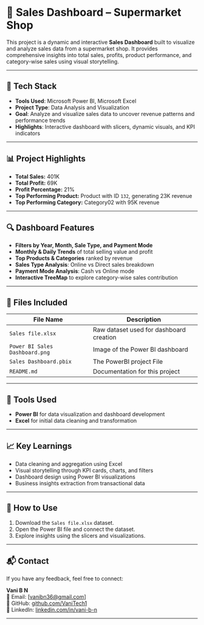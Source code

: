 # 🛒 Sales Dashboard – Supermarket Shop

This project is a dynamic and interactive **Sales Dashboard** built to visualize and analyze sales data from a supermarket shop. It provides comprehensive insights into total sales, profits, product performance, and category-wise sales using visual storytelling.

---
## 🔧 Tech Stack

- **Tools Used**: Microsoft Power BI, Microsoft Excel  
- **Project Type**: Data Analysis and Visualization  
- **Goal**: Analyze and visualize sales data to uncover revenue patterns and performance trends  
- **Highlights**: Interactive dashboard with slicers, dynamic visuals, and KPI indicators

---

## 📊 Project Highlights

- **Total Sales:** 401K  
- **Total Profit:** 69K  
- **Profit Percentage:** 21%  
- **Top Performing Product:** Product with ID `132`, generating 23K revenue  
- **Top Performing Category:** Category02 with 95K revenue

---

## 🔍 Dashboard Features

- **Filters by Year, Month, Sale Type, and Payment Mode**
- **Monthly & Daily Trends** of total selling value and profit
- **Top Products & Categories** ranked by revenue
- **Sales Type Analysis**: Online vs Direct sales breakdown
- **Payment Mode Analysis**: Cash vs Online mode
- **Interactive TreeMap** to explore category-wise sales contribution

---

## 📁 Files Included

| File Name                     | Description                                      |
|------------------------------|--------------------------------------------------|
| `Sales file.xlsx`            | Raw dataset used for dashboard creation         |
| `Power BI Sales Dashboard.png` | Image of the Power BI dashboard               |
| `Sales Dashboard.pbix`        |The PowerBI project File                        |
| `README.md`                  | Documentation for this project                  |

---

## 📌 Tools Used

- **Power BI** for data visualization and dashboard development  
- **Excel** for initial data cleaning and transformation

---

## 📈 Key Learnings

- Data cleaning and aggregation using Excel
- Visual storytelling through KPI cards, charts, and filters
- Dashboard design using Power BI visualizations
- Business insights extraction from transactional data

---

## 🚀 How to Use

1. Download the `Sales file.xlsx` dataset.
2. Open the Power BI file and connect the dataset.
3. Explore insights using the slicers and visualizations.

---

## 📬 Contact

If you have any feedback, feel free to connect:

**Vani B N**  
📧 Email: [vanibn36@gmail.com]  
🔗 GitHub: [github.com/VaniTech1](https://github.com/VaniTech1)  
🔗 LinkedIn: [linkedin.com/in/vani-b-n](https://linkedin.com/in/vani-b-n)

---

